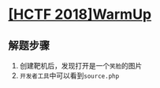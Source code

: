 # [[HCTF 2018]WarmUp](https://buuoj.cn/challenges#[HCTF%202018]WarmUp)

## 解题步骤

1. 创建靶机后，发现打开是一个`笑脸`的图片
2. `开发者工具`中可以看到`source.php`